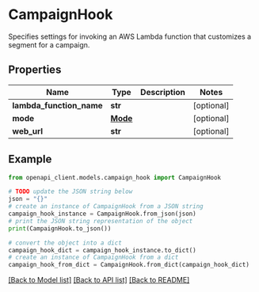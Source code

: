 # CampaignHook

Specifies settings for invoking an AWS Lambda function that customizes a segment for a campaign.

## Properties

Name | Type | Description | Notes
------------ | ------------- | ------------- | -------------
**lambda_function_name** | **str** |  | [optional] 
**mode** | [**Mode**](Mode.md) |  | [optional] 
**web_url** | **str** |  | [optional] 

## Example

```python
from openapi_client.models.campaign_hook import CampaignHook

# TODO update the JSON string below
json = "{}"
# create an instance of CampaignHook from a JSON string
campaign_hook_instance = CampaignHook.from_json(json)
# print the JSON string representation of the object
print(CampaignHook.to_json())

# convert the object into a dict
campaign_hook_dict = campaign_hook_instance.to_dict()
# create an instance of CampaignHook from a dict
campaign_hook_from_dict = CampaignHook.from_dict(campaign_hook_dict)
```
[[Back to Model list]](../README.md#documentation-for-models) [[Back to API list]](../README.md#documentation-for-api-endpoints) [[Back to README]](../README.md)


